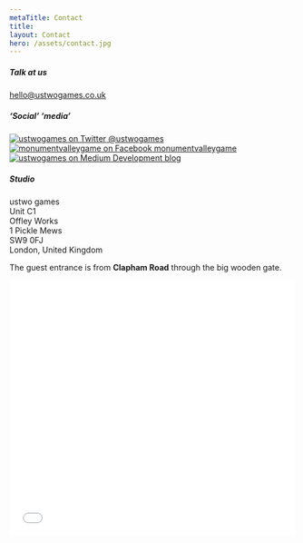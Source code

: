 ```yaml
---
metaTitle: Contact
title:
layout: Contact
hero: /assets/contact.jpg
---
```


<div class='squashed-columns'>
<div class='content-box inline-images big-links'>

##### Talk at us
[hello@ustwogames.co.uk](mailto:hello@ustwogames.co.uk)  


##### ‘Social’ ‘media’

[![ustwogames on Twitter](/assets/twitter.svg) @ustwogames](https://www.twitter.com/ustwogames)  
[![monumentvalleygame on Facebook](/assets/facebook.svg) monumentvalleygame](https://www.facebook.com/monumentvalleygame/)  
[![ustwogames on Medium](/assets/medium.svg) Development blog](https://medium.com/@ustwogames)

</div>

<div class='content-box'>

##### Studio

ustwo games  
Unit C1  
Offley Works  
1 Pickle Mews  
SW9 0FJ  
London, United Kingdom

The guest entrance is from **Clapham Road** through the big wooden gate.

</div>

</div>

<div class='content-box'>
  <div class='squashed'>
    <div class='fluid-embed'>
      <iframe src="//www.google.com/maps/embed?pb=!1m18!1m12!1m3!1d2484.8026120943214!2d-0.11554537867375589!3d51.48013736932205!2m3!1f0!2f0!3f0!3m2!1i1024!2i768!4f13.1!3m3!1m2!1s0x0%3A0x2d70846bce702a0!2sustwo+games!5e0!3m2!1sen!2sus!4v1479374791370" width="100%" height="450" frameborder="0" style="border:0" allowfullscreen></iframe>
    </div>
  </div>
</div>
